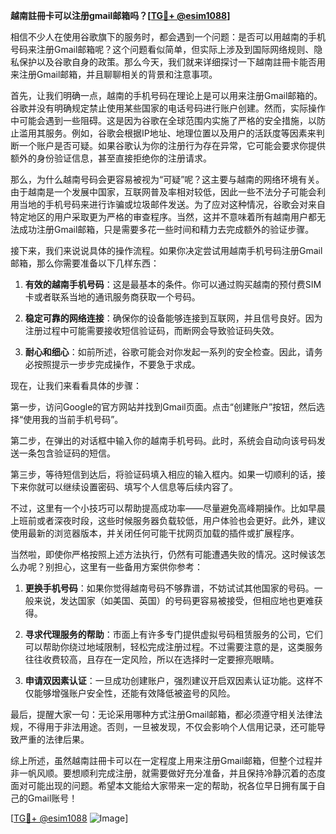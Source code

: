 **越南註冊卡可以注册gmail邮箱吗？[[TG💪+ @esim1088](https://t.me/s/esim1088)]**

相信不少人在使用谷歌旗下的服务时，都会遇到一个问题：是否可以用越南的手机号码来注册Gmail邮箱呢？这个问题看似简单，但实际上涉及到国际网络规则、隐私保护以及谷歌自身的政策。那么今天，我们就来详细探讨一下越南註冊卡能否用来注册Gmail邮箱，并且聊聊相关的背景和注意事项。

首先，让我们明确一点，越南的手机号码在理论上是可以用来注册Gmail邮箱的。谷歌并没有明确规定禁止使用某些国家的电话号码进行账户创建。然而，实际操作中可能会遇到一些阻碍。这是因为谷歌在全球范围内实施了严格的安全措施，以防止滥用其服务。例如，谷歌会根据IP地址、地理位置以及用户的活跃度等因素来判断一个账户是否可疑。如果谷歌认为你的注册行为存在异常，它可能会要求你提供额外的身份验证信息，甚至直接拒绝你的注册请求。

那么，为什么越南号码会更容易被视为“可疑”呢？这主要与越南的网络环境有关。由于越南是一个发展中国家，互联网普及率相对较低，因此一些不法分子可能会利用当地的手机号码来进行诈骗或垃圾邮件发送。为了应对这种情况，谷歌会对来自特定地区的用户采取更为严格的审查程序。当然，这并不意味着所有越南用户都无法成功注册Gmail邮箱，只是需要多花一些时间和精力去完成额外的验证步骤。

接下来，我们来说说具体的操作流程。如果你决定尝试用越南手机号码注册Gmail邮箱，那么你需要准备以下几样东西：

1. **有效的越南手机号码**：这是最基本的条件。你可以通过购买越南的预付费SIM卡或者联系当地的通讯服务商获取一个号码。
   
2. **稳定可靠的网络连接**：确保你的设备能够连接到互联网，并且信号良好。因为注册过程中可能需要接收短信验证码，而断网会导致验证码失效。

3. **耐心和细心**：如前所述，谷歌可能会对你发起一系列的安全检查。因此，请务必按照提示一步步完成操作，不要急于求成。

现在，让我们来看看具体的步骤：

第一步，访问Google的官方网站并找到Gmail页面。点击“创建账户”按钮，然后选择“使用我的当前手机号码”。

第二步，在弹出的对话框中输入你的越南手机号码。此时，系统会自动向该号码发送一条包含验证码的短信。

第三步，等待短信到达后，将验证码填入相应的输入框内。如果一切顺利的话，接下来你就可以继续设置密码、填写个人信息等后续内容了。

不过，这里有一个小技巧可以帮助提高成功率——尽量避免高峰期操作。比如早晨上班前或者深夜时段，这些时候服务器负载较低，用户体验也会更好。此外，建议使用最新的浏览器版本，并关闭任何可能干扰网页加载的插件或扩展程序。

当然啦，即使你严格按照上述方法执行，仍然有可能遭遇失败的情况。这时候该怎么办呢？别担心，这里有一些备用方案供你参考：

1. **更换手机号码**：如果你觉得越南号码不够靠谱，不妨试试其他国家的号码。一般来说，发达国家（如美国、英国）的号码更容易被接受，但相应地也更难获得。

2. **寻求代理服务的帮助**：市面上有许多专门提供虚拟号码租赁服务的公司，它们可以帮助你绕过地域限制，轻松完成注册过程。不过需要注意的是，这类服务往往收费较高，且存在一定风险，所以在选择时一定要擦亮眼睛。

3. **申请双因素认证**：一旦成功创建账户，强烈建议开启双因素认证功能。这样不仅能够增强账户安全性，还能有效降低被盗号的风险。

最后，提醒大家一句：无论采用哪种方式注册Gmail邮箱，都必须遵守相关法律法规，不得用于非法用途。否则，一旦被发现，不仅会影响个人信用记录，还可能导致严重的法律后果。

综上所述，虽然越南註冊卡可以在一定程度上用来注册Gmail邮箱，但整个过程并非一帆风顺。要想顺利完成注册，就需要做好充分准备，并且保持冷静沉着的态度面对可能出现的问题。希望本文能给大家带来一定的帮助，祝各位早日拥有属于自己的Gmail账号！

[[TG💪+ @esim1088](https://t.me/s/esim1088) ![Image](https://i.postimg.cc/4NQfJmqS/Snipaste-2025-05-13-00-14-12.png)]
